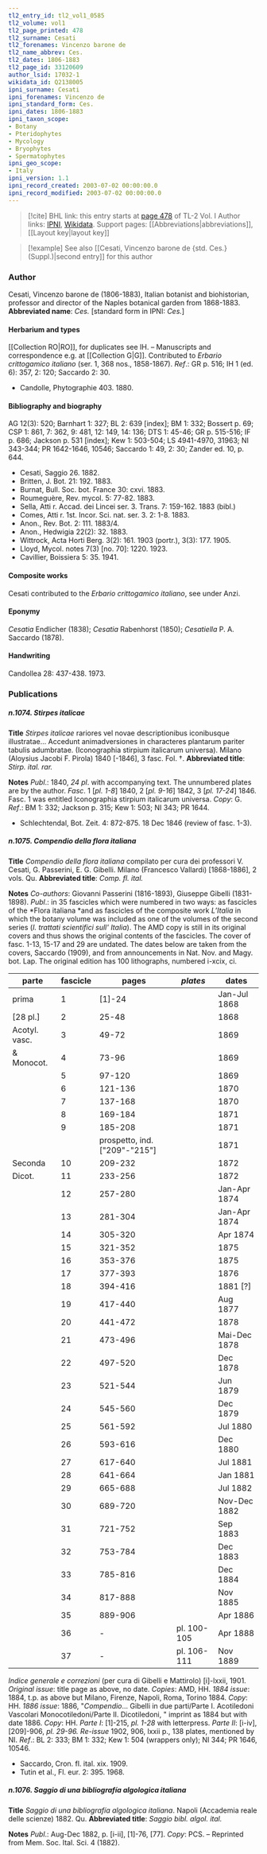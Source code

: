 ```yaml
---
tl2_entry_id: tl2_vol1_0585
tl2_volume: vol1
tl2_page_printed: 478
tl2_surname: Cesati
tl2_forenames: Vincenzo barone de
tl2_name_abbrev: Ces.
tl2_dates: 1806-1883
tl2_page_id: 33120609
author_lsid: 17032-1
wikidata_id: Q2138005
ipni_surname: Cesati
ipni_forenames: Vincenzo de
ipni_standard_form: Ces.
ipni_dates: 1806-1883
ipni_taxon_scope: 
- Botany
- Pteridophytes
- Mycology
- Bryophytes
- Spermatophytes
ipni_geo_scope: 
- Italy
ipni_version: 1.1
ipni_record_created: 2003-07-02 00:00:00.0
ipni_record_modified: 2003-07-02 00:00:00.0
---
```


> [!cite] BHL link: this entry starts at [page 478](https://www.biodiversitylibrary.org/page/33120609) of TL-2 Vol. I
> Author links: [IPNI](https://www.ipni.org/a/17032-1), [Wikidata](https://www.wikidata.org/wiki/Q2138005). Support pages: [[Abbreviations|abbreviations]], [[Layout key|layout key]]

> [!example] See also [[Cesati, Vincenzo barone de {std. Ces.} (Suppl.)|second entry]] for this author

### Author

Cesati, Vincenzo barone de (1806-1883), Italian botanist and biohistorian, professor and director of the Naples botanical garden from 1868-1883. 
**Abbreviated name**: *Ces.* \[standard form in IPNI: *Ces.*\]

#### Herbarium and types

[[Collection RO|RO]], for duplicates see IH. – Manuscripts and correspondence e.g. at [[Collection G|G]]. Contributed to *Erbario crittogamico italiano* (ser. 1, 368 nos., 1858-1867).
*Ref*.: GR p. 516; IH 1 (ed. 6): 357, 2: 120; Saccardo 2: 30.
- Candolle, Phytographie 403. 1880.

#### Bibliography and biography

AG 12(3): 520; Barnhart 1: 327; BL 2: 639 \[index\]; BM 1: 332; Bossert p. 69; CSP 1: 861, 7: 362, 9: 481, 12: 149, 14: 136; DTS 1: 45-46; GR p. 515-516; IF p. 686; Jackson p. 531 \[index\]; Kew 1: 503-504; LS 4941-4970, 31963; NI 343-344; PR 1642-1646, 10546; Saccardo 1: 49, 2: 30; Zander ed. 10, p. 644.
- Cesati, Saggio 26. 1882.
- Britten, J. Bot. 21: 192. 1883.
- Burnat, Bull. Soc. bot. France 30: cxvi. 1883.
- Roumeguère, Rev. mycol. 5: 77-82. 1883.
- Sella, Atti r. Accad. dei Lincei ser. 3. Trans. 7: 159-162. 1883 (bibl.)
- Comes, Atti r. 1st. Incor. Sci. nat. ser. 3. 2: 1-8. 1883.
- Anon., Rev. Bot. 2: 111. 1883/4.
- Anon., Hedwigia 22(2): 32. 1883.
- Wittrock, Acta Horti Berg. 3(2): 161. 1903 (portr.), 3(3): 177. 1905.
- Lloyd, Mycol. notes 7(3) \[no. 70\]: 1220. 1923.
- Cavillier, Boissiera 5: 35. 1941.

#### Composite works

Cesati contributed to the *Erbario crittogamico italiano*, see under Anzi.

#### Eponymy

*Cesatia* Endlicher (1838); *Cesatia* Rabenhorst (1850); *Cesatiella* P. A. Saccardo (1878).

#### Handwriting

Candollea 28: 437-438. 1973.

### Publications

##### n.1074. Stirpes italicae

**Title**
*Stirpes italicae* rariores vel novae descriptionibus iconibusque illustratae... Accedunt animadversiones in characteres plantarum pariter tabulis adumbratae. (Iconographia stirpium italicarum universa). Milano (Aloysius Jacobi F. Pirola) 1840 \[-1846\], 3 fasc. Fol. †.
**Abbreviated title**: *Stirp. ital. rar.*

**Notes**
*Publ*.: 1840, *24 pl*. with accompanying text. The unnumbered plates are by the author.
*Fasc*. 1 \[*pl. 1-8*\] 1840, 2 \[*pl. 9-16*\] 1842, 3 \[*pl. 17-24*\] 1846. Fasc. 1 was entitled Iconographia stirpium italicarum universa. *Copy*: G.
*Ref*.: BM 1: 332; Jackson p. 315; Kew 1: 503; NI 343; PR 1644.
- Schlechtendal, Bot. Zeit. 4: 872-875. 18 Dec 1846 (review of fasc. 1-3).

##### n.1075. Compendio della flora italiana

**Title**
*Compendio della flora italiana* compilato per cura dei professori V. Cesati, G. Passerini, E. G. Gibelli. Milano (Francesco Vallardi) \[1868-1886\], 2 vols. Qu.
**Abbreviated title**: *Comp. fl. ital.*

**Notes**
*Co-authors*: Giovanni Passerini (1816-1893), Giuseppe Gibelli (1831-1898).
*Publ*.: in 35 fascicles which were numbered in two ways: as fascicles of the *Flora italiana *and as fascicles of the composite work *L’Italia* in which the botany volume was included as one of the volumes of the second series (*I. trattati scientifici sull' Italia*). The AMD copy is still in its original covers and thus shows the original contents of the fascicles. The cover of fasc. 1-13, 15-17 and 29 are undated. The dates below are taken from the covers, Saccardo (1909), and from announcements in Nat. Nov. and Magy. bot. Lap. The original edition has 100 lithographs, numbered i-xcix, ci.

|parte	|fascicle	|pages	|*plates*	|dates|
|---	|---	|---	|---	|---	|
|prima	|1	|\[1\]-24	|	|Jan-Jul 1868|
|\[28 pl.\]	|2	|25-48	|	|1868|
|Acotyl. vasc.	|3	|49-72	|	|1869|
|& Monocot.	|4	|73-96	|	|1869|
|	|5	|97-120	|	|1869|
|	|6	|121-136	|	|1870|
|	|7	|137-168	|	|1870|
|	|8	|169-184	|	|1871|
|	|9	|185-208	|	|1871|
|	|	|prospetto, ind. \["209"-"215"\]	|	|1871|
|Seconda	|10	|209-232	|	|1872|
|Dicot.	|11	|233-256	|	|1872|
|	|12	|257-280	|	|Jan-Apr 1874|
|	|13	|281-304	|	|Jan-Apr 1874|
|	|14	|305-320	|	|Apr 1874|
|	|15	|321-352	|	|1875|
|	|16	|353-376	|	|1875|
|	|17	|377-393	|	|1876|
|	|18	|394-416	|	|1881 \[?\]|
|	|19	|417-440	|	|Aug 1877|
|	|20	|441-472	|	|1878|
|	|21	|473-496	|	|Mai-Dec 1878|
|	|22	|497-520	|	|Dec 1878|
|	|23	|521-544	|	|Jun 1879|
|	|24	|545-560	|	|Dec 1879|
|	|25	|561-592	|	|Jul 1880|
|	|26	|593-616	|	|Dec 1880|
|	|27	|617-640	|	|Jul 1881|
|	|28	|641-664	|	|Jan 1881|
|	|29	|665-688	|	|Jul 1882|
|	|30	|689-720	|	|Nov-Dec 1882|
|	|31	|721-752	|	|Sep 1883|
|	|32	|753-784	|	|Dec 1883|
|	|33	|785-816	|	|Dec 1884|
|	|34	|817-888	|	|Nov 1885|
|	|35	|889-906	|	|Apr 1886|
|	|36	|-	|pl. 100-105	|Apr 1888|
|	|37	|-	|pl. 106-111	|Nov 1889|

*Indice generale e correzioni* (per cura di Gibelli e Mattirolo) \[i\]-lxxii, 1901.
*Original issue*: title page as above, no date. *Copies*: AMD, HH.
*1884 issue*: 1884, t.p. as above but Milano, Firenze, Napoli, Roma, Torino 1884. *Copy*: HH.
*1886 issue*: 1886, "*Compendio*... Gibelli in due parti/Parte I. Acotiledoni Vascolari Monocotiledoni/Parte II. Dicotiledoni, " imprint as 1884 but with date 1886. *Copy*: HH.
*Parte I*: \[1\]-215, *pl. 1-28* with letterpress.
*Parte II*: \[i-iv\], \[209\]-906, *pl. 29-96.*
*Re-issue* 1902, 906, lxxii p., 138 plates, mentioned by NI.
*Ref*.: BL 2: 333; BM 1: 332; Kew 1: 504 (wrappers only); NI 344; PR 1646, 10546.
- Saccardo, Cron. fl. ital. xix. 1909.
- Tutin et al., Fl. eur. 2: 395. 1968.

##### n.1076. Saggio di una bibliografía algologica italiana

**Title**
*Saggio di una bibliografía algologica italiana*. Napoli (Accademia reale delle scienze) 1882. Qu.
**Abbreviated title**: *Saggio bibl. algol. ital.*

**Notes**
*Publ*.: Aug-Dec 1882, p. \[i-ii\], \[1\]-76, \[77\]. *Copy*: PCS. – Reprinted from Mem. Soc. Ital. Sci. 4 (1882).

